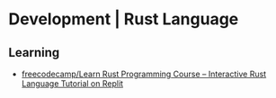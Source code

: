 # Development | Rust Language

## Learning

- [freecodecamp/Learn Rust Programming Course – Interactive Rust Language Tutorial on Replit](https://www.freecodecamp.org/news/rust-in-replit/)
